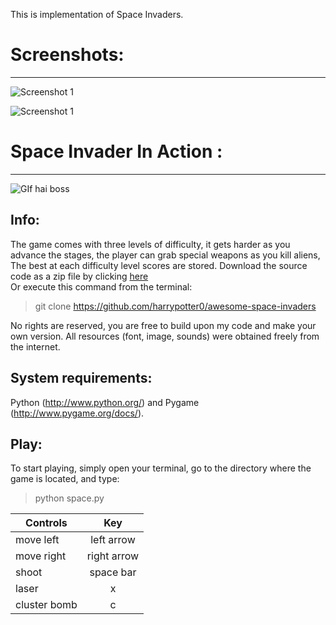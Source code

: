 This is implementation of Space Invaders.

# Screenshots:
------------
![Screenshot 1](Screenshot0.png?raw=true "Optional Title 1")

![Screenshot 1](Screenshot1.png?raw=true "Optional Title 1")

# Space Invader In Action :
------------
![GIf hai boss](https://github.com/harrypotter0/awesome-space-invaders/screenshots/space.gif "Logo Title Text 1")

Info:
-----
The game comes with three levels of difficulty, it gets harder as you advance the stages, the player can grab special weapons as you kill aliens, The best at each difficulty level scores are stored. Download the source code as a zip file by clicking [here](https://github.com/harrypotter0/awesome-space-invaders/archive/master.zip)   
Or execute this command from the terminal:   
> git clone https://github.com/harrypotter0/awesome-space-invaders

No rights are reserved, you are free to  build upon my code and make your own version. All resources (font, image, sounds) were obtained freely from the internet.


System requirements:
--------------------
Python (http://www.python.org/) and Pygame (http://www.pygame.org/docs/).


Play:
-----
To start playing, simply open your terminal, go to the directory where the game is located, and type:   
> python space.py

| Controls      | Key           |
| ------------- |:-------------:|
| move left     | left arrow    |
| move right    | right arrow   |
| shoot         | space bar     |
| laser         | x             |
| cluster bomb  | c             |
